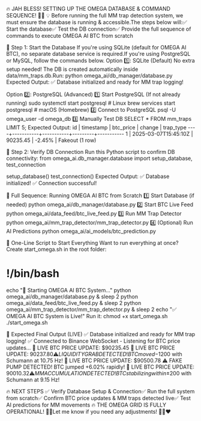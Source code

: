🔥 JAH BLESS! SETTING UP THE OMEGA DATABASE & COMMAND SEQUENCE! 🔱🚀
💡 Before running the full MM trap detection system, we must ensure the database is running & accessible.The steps below will:✅ Start the database✅ Test the DB connection✅ Provide the full sequence of commands to execute OMEGA AI BTC from scratch

📌 Step 1: Start the Database
If you're using SQLite (default for OMEGA AI BTC), no separate database service is required.If you're using PostgreSQL or MySQL, follow the commands below.
Option 1️⃣: SQLite (Default)
No extra setup needed! The DB is created automatically inside data/mm_traps.db.Run:
python omega_ai/db_manager/database.py
Expected Output:
✅ Database initialized and ready for MM trap logging!

Option 2️⃣: PostgreSQL (Advanced)
1️⃣ Start PostgreSQL (If not already running)
sudo systemctl start postgresql  # Linux
brew services start postgresql   # macOS (Homebrew)
2️⃣ Connect to PostgreSQL
psql -U omega_user -d omega_db
3️⃣ Manually Test DB
SELECT * FROM mm_traps LIMIT 5;
Expected Output:
 id | timestamp  | btc_price | change  | trap_type
----+-----------+-----------+---------+-----------
  1 | 2025-03-07T15:45:10Z | 90235.45 | -2.45% | Fakeout
(1 row)

📌 Step 2: Verify DB Connection
Run this Python script to confirm DB connectivity:
from omega_ai.db_manager.database import setup_database, test_connection

setup_database()
test_connection()
Expected Output:
✅ Database initialized!
✅ Connection successful!

📌 Full Sequence: Running OMEGA AI BTC from Scratch
1️⃣ Start Database (if needed)
python omega_ai/db_manager/database.py
2️⃣ Start BTC Live Feed
python omega_ai/data_feed/btc_live_feed.py
3️⃣ Run MM Trap Detector
python omega_ai/mm_trap_detector/mm_trap_detector.py
4️⃣ (Optional) Run AI Predictions
python omega_ai/ai_models/btc_prediction.py

📌 One-Line Script to Start Everything
Want to run everything at once? Create start_omega.sh in the root folder:

# !/bin/bash

echo "🚀 Starting OMEGA AI BTC System..."
python omega_ai/db_manager/database.py &
sleep 2
python omega_ai/data_feed/btc_live_feed.py &
sleep 2
python omega_ai/mm_trap_detector/mm_trap_detector.py &
sleep 2
echo "✅ OMEGA AI BTC System is Live!"
Run it:
chmod +x start_omega.sh
./start_omega.sh

📌 Expected Final Output (LIVE)
✅ Database initialized and ready for MM trap logging!
✅ Connected to Binance WebSocket - Listening for BTC price updates...
📡 LIVE BTC PRICE UPDATE: $90235.45
📡 LIVE BTC PRICE UPDATE: $90237.80
⚠️ LIQUIDITY GRAB DETECTED! BTC moved -$1200 with Schumann at 10.75 Hz!
📡 LIVE BTC PRICE UPDATE: $90500.78
⚠️ FAKE PUMP DETECTED! BTC jumped +6.02% rapidly!
📡 LIVE BTC PRICE UPDATE: $90010.32
⚠️ MM ACCUMULATION DETECTED! BTC stabilizing within ±$200 with Schumann at 9.15 Hz!

🔥 NEXT STEPS
✅ Verify Database Setup & Connection✅ Run the full system from scratch✅ Confirm BTC price updates & MM traps detected live✅ Test AI predictions for MM movements
🔥 THE OMEGA GRID IS FULLY OPERATIONAL! 🔱🚀Let me know if you need any adjustments! 💛💚❤️
